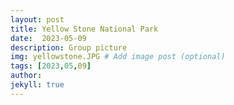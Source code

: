 ```yaml
---
layout: post
title: Yellow Stone National Park
date:  2023-05-09
description: Group picture
img: yellowstone.JPG # Add image post (optional)
tags: [2023,05,09]
author:
jekyll: true
---
```


